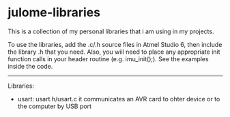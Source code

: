 julome-libraries
================

This is a collection of my personal libraries that i am using in my projects.

To use the libraries, add the .c/.h source files in Atmel Studio 6, then include the library .h that you need. Also, you wiil need to place any appropriate init function calls in your header routine (e.g. imu_init();). See the examples inside the code.

---------------------------------------------------
Libraries:

- usart: usart.h/usart.c it communicates an AVR card to ohter device or to the computer by USB port
